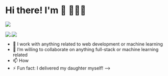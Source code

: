 # Hi there! I'm 👋 👨🏻‍💻 

![](https://visitor-badge.glitch.me/badge?page_id=lancemccluskey.lancemccluskey)

<a href="https://github.com/anuraghazra/github-readme-stats">
  <img align="center" src="https://github-readme-stats.vercel.app/api/?username=lancemccluskey&count_private=true&show_icons=true&theme=algolia" />
</a>
<a href="https://github.com/anuraghazra/convoychat">
  <img align="center" src="https://github-readme-stats.vercel.app/api/top-langs/?username=lancemccluskey&layout=compact&theme=algolia&langs_count=7" />
</a>

- 🔭 I work with anything related to web development or machine learning
- 👯 I’m willing to collaborate on anything full-stack or machine learning related
- 📫 How 
- ⚡ Fun fact: I delivered my daughter myself!
-->
